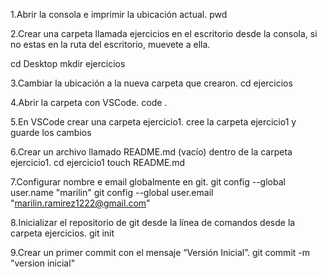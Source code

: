 1.Abrir la consola e imprimir la ubicación actual.
pwd 

2.Crear una carpeta llamada ejercicios en el escritorio desde la consola, si no estas en la ruta del escritorio, muevete a ella.

cd Desktop
mkdir ejercicios

3.Cambiar la ubicación a la nueva carpeta que crearon.
cd ejercicios

4.Abrir la carpeta con VSCode.
code . 

5.En VSCode crear una carpeta ejercicio1.
cree la carpeta ejercicio1 y guarde los cambios

6.Crear un archivo llamado README.md (vacío) dentro de la carpeta ejercicio1.
cd ejercicio1
touch README.md

7.Configurar nombre e email globalmente en git.
git config --global user.name "marilin"
git config --global user.email "marilin.ramirez1222@gmail.com"

8.Inicializar el repositorio de git desde la línea de comandos desde la carpeta ejercicios.
git init

9.Crear un primer commit con el mensaje “Versión Inicial”.
git commit -m "version inicial"
